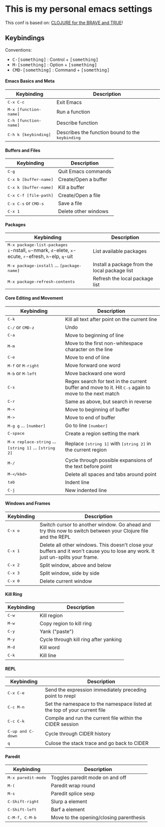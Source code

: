 # This is my personal emacs settings

This conf is based on: 
[CLOJURE for the BRAVE and TRUE](http://www.braveclojure.com/basic-emacs/)!

## Keybindings

Conventions:
- <kbd>C-[something]</kbd> : Control + <kbd>[something]</kbd>
- <kbd>M-[something]</kbd> : Option + <kbd>[something]</kbd>
- <kbd>CMD-[something]</kbd> : Command + <kbd>[something]</kbd>

#### Emacs Basics and Meta

Keybinding         | Description
-------------------|------------------------------------------------------------
<kbd>C-x C-c</kbd> | Exit Emacs
<kbd>M-x [function-name]</kbd> | Run a function
<kbd>C-h [function-name]</kbd> |	Describe function
<kbd>C-h k [keybinding]</kbd> | Describes the function bound to the <kbd>keybinding</kbd>

#### Buffers and Files

Keybinding         | Description
-------------------|------------------------------------------------------------
<kbd>C-g</kbd> | Quit Emacs commands
<kbd>C-x b [buffer-name]</kbd> | Create/Open a buffer
<kbd>C-x k [buffer-name]</kbd> | Kill a buffer
<kbd>C-x C-f [file-path]</kbd> | Create/Open a file
<kbd>C-x C-s</kbd> or <kbd>CMD-s</kbd> | Save a file
<kbd>C-x 1</kbd> | Delete other windows

#### Packages

Keybinding         | Description
-------------------|------------------------------------------------------------
<kbd>M-x package-list-packages</kbd> <br/> <kbd>i</kbd>-nstall, <kbd>u</kbd>-nmark, <kbd>d</kbd>-elete, <kbd>x</kbd>-ecute, <kbd>r</kbd>-efresh, <kbd>h</kbd>-elp, <kbd>q</kbd>-uit | List available packages
<kbd>M-x package-install</kbd> ... <kbd>[package-name]</kbd> | Install a package from the local package list
<kbd>M-x package-refresh-contents</kbd> | Refresh the local package list

#### Core Editing and Movement

Keybinding         | Description
-------------------|------------------------------------------------------------
<kbd>C-k</kbd> | Kill all text after point on the current line
<kbd>C-/</kbd> or <kbd>CMD-z</kbd> | Undo
<kbd>C-a</kbd> | Move to beginning of line
<kbd>M-m</kbd> | Move to the first non-whitespace character on the line
<kbd>C-e</kbd> | Move to end of line
<kbd>M-f</kbd> or <kbd>M-<kbd>right</kbd></kbd>| Move forward one word
<kbd>M-b</kbd> or <kbd>M-<kbd>left</kbd></kbd>| Move backward one word
<kbd>C-s</kbd> | Regex search for text in the current buffer and move to it. Hit <kbd>C-s</kbd> again to move to the next match
<kbd>C-r</kbd> | Same as above, but search in reverse
<kbd>M-<</kbd> | Move to beginning of buffer
<kbd>M-></kbd> | Move to end of buffer
<kbd>M-g g</kbd> ... <kbd>[number]</kbd> | Go to line <kbd>[number]</kbd>
<kbd>C-<kbd>space</kbd></kbd> | Create a region setting the mark
<kbd>M-x replace-string</kbd> ... <kbd>[string 1]</kbd> ... <kbd>[string 2]</kbd> | Replace <kbd>[string 1]</kbd> with <kbd>[string 2]</kbd> in the current region
<kbd>M-/</kbd> | Cycle through possible expansions of the text before point
<kbd>M-\</kbd> | Delete all spaces and tabs around point
<kbd><kbd>tab</kbd></kbd> | Indent line
<kbd>C-j</kbd> | New indented line

#### Windows and Frames

Keybinding         | Description
-------------------|------------------------------------------------------------
<kbd>C-x o</kbd> | Switch cursor to another window. Go ahead and try this now to switch between your Clojure file and the REPL
<kbd>C-x 1</kbd> | Delete all other windows. This doesn't close your buffers and it won't cause you to lose any work. It just un-splits your frame.
<kbd>C-x 2</kbd> | Split window, above and below
<kbd>C-x 3</kbd> | Split window, side by side
<kbd>C-x 0</kbd> | Delete current window

#### Kill Ring

Keybinding         | Description
-------------------|------------------------------------------------------------
<kbd>C-w</kbd> |	Kill region
<kbd>M-w</kbd> |	Copy region to kill ring
<kbd>C-y</kbd> |	Yank ("paste")
<kbd>M-y</kbd> |	Cycle through kill ring after yanking
<kbd>M-d</kbd> |	Kill word
<kbd>C-k</kbd> |	Kill line

#### REPL

Keybinding         | Description
-------------------|------------------------------------------------------------
<kbd>C-x C-e</kbd> | Send the expression immediately preceding point to nrepl
<kbd>C-c M-n</kbd> | Set the namespace to the namespace listed at the top of your current file
<kbd>C-c C-k</kbd> | Compile and run the current file within the CIDER session
<kbd>C-<kbd>up</kbd> and C-<kbd>down</kbd></kbd> | Cycle through CIDER history 
<kbd>q</kbd> | Culose the stack trace and go back to CIDER 

#### Paredit

Keybinding         | Description
-------------------|------------------------------------------------------------
<kbd>M-x paredit-mode</kbd> |  Toggles paredit mode on and off
<kbd>M-(</kbd> | Paredit wrap round
<kbd>M-s</kbd> | Paredit splice sexp
<kbd>C-<kbd>Shift</kbd>-<kbd>right</kbd></kbd> | Slurp a element
<kbd>C-<kbd>Shift</kbd>-<kbd>left</kbd></kbd> | Barf a element
<kbd>C-M-f, C-M-b</kbd> | Move to the opening/closing parenthesis
